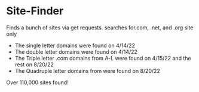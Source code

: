 # Site-Finder
Finds a bunch of sites via get requests. searches for.com, .net, and .org site only
- The single letter domains were found on 4/14/22
- The double letter domains were found on 4/14/22
- The Triple letter .com domains from A-L  were found on 4/15/22 and the rest on 8/20/22
- The Quadruple letter domains from  were found on 8/20/22

Over 110,000 sites found!
